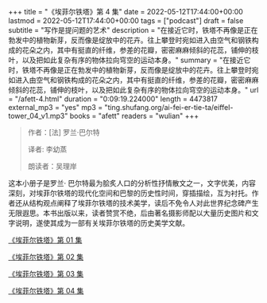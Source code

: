 +++
title = "《埃菲尔铁塔》第 4 集"
date = 2022-05-12T17:44:00+00:00
lastmod = 2022-05-12T17:44:00+00:00
tags = ["podcast"]
draft = false
subtitle = "写作是提问题的艺术"
description = "在接近它时，铁塔不再像是正在勃发中的植物新芽，反而像是绽放中的花卉。往上攀登时宛如进入由空气和钢铁构成的花朵之内，其中有挺直的纤维，参差的花瓣，密密麻麻倾斜的花蕊，铺伸的枝叶，以及把如此复杂有序的物体拉向穹空的运动本身。"
summary = "在接近它时，铁塔不再像是正在勃发中的植物新芽，反而像是绽放中的花卉。往上攀登时宛如进入由空气和钢铁构成的花朵之内，其中有挺直的纤维，参差的花瓣，密密麻麻倾斜的花蕊，铺伸的枝叶，以及把如此复杂有序的物体拉向穹空的运动本身。"
url = "/afett-4.html"
duration = "0:09:19.224000"
length = 4473817
external_mp3 = "yes"
mp3 = "ting.shufang.org/ai-fei-er-tie-ta/eiffel-tower_04_v1.mp3"
books = "afett"
readers = "wulian"
+++

> 作者：[法] 罗兰·巴尔特
>
> 译者: 李幼蒸
>
> 朗读者：吴理岸

这本小册子是罗兰· 巴尔特最为脍炙人口的分析性抒情散文之一，文字优美，内容深刻，对埃菲尔铁塔的现代化空间和巴黎的历史性时间，穿插描绘，互为衬托。作者还从结构观点阐释了埃菲尔铁塔的技术美学，读后不免令人对此世界纪念碑产生无限遐思。本书出版以来，读者赞赏不绝，后由著名摄影师配以大量历史图片和文字说明，遂使其成为一部有关埃菲尔铁塔的历史美学文献。

[《埃菲尔铁塔》第 01 集](./afett-1.html)

[《埃菲尔铁塔》第 02 集](./afett-2.html)

[《埃菲尔铁塔》第 03 集](./afett-3.html)

[《埃菲尔铁塔》第 04 集](./afett-4.html)
